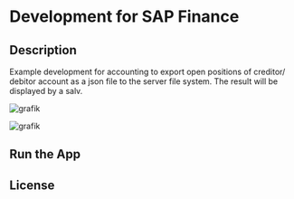 # Development for SAP Finance

## Description
Example development for accounting to export open positions of creditor/ debitor account as a json file to the server file system. The result will be displayed by a salv.

![grafik](https://github.com/user-attachments/assets/823565da-0e57-4a78-934e-b3b84c78eab3)

![grafik](https://github.com/user-attachments/assets/61fac328-1794-47d9-81b9-ea88f39de15b)

## Run the App

## License
